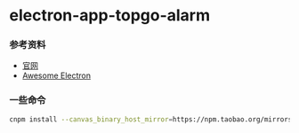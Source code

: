 # electron-app-topgo-alarm

### 参考资料

- [官网](https://www.electronjs.org/)
- [Awesome Electron](https://github.com/sindresorhus/awesome-electron)


### 一些命令

```bash
cnpm install --canvas_binary_host_mirror=https://npm.taobao.org/mirrors/node-canvas-prebuilt/
```